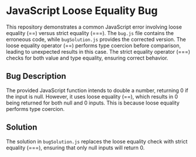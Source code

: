 # JavaScript Loose Equality Bug

This repository demonstrates a common JavaScript error involving loose equality (==) versus strict equality (===).  The `bug.js` file contains the erroneous code, while `bugSolution.js` provides the corrected version.  The loose equality operator (==) performs type coercion before comparison, leading to unexpected results in this case.  The strict equality operator (===) checks for both value and type equality, ensuring correct behavior.

## Bug Description

The provided JavaScript function intends to double a number, returning 0 if the input is null. However, it uses loose equality (==), which results in 0 being returned for both null and 0 inputs. This is because loose equality performs type coercion.

## Solution

The solution in `bugSolution.js` replaces the loose equality check with strict equality (===), ensuring that only null inputs will return 0.